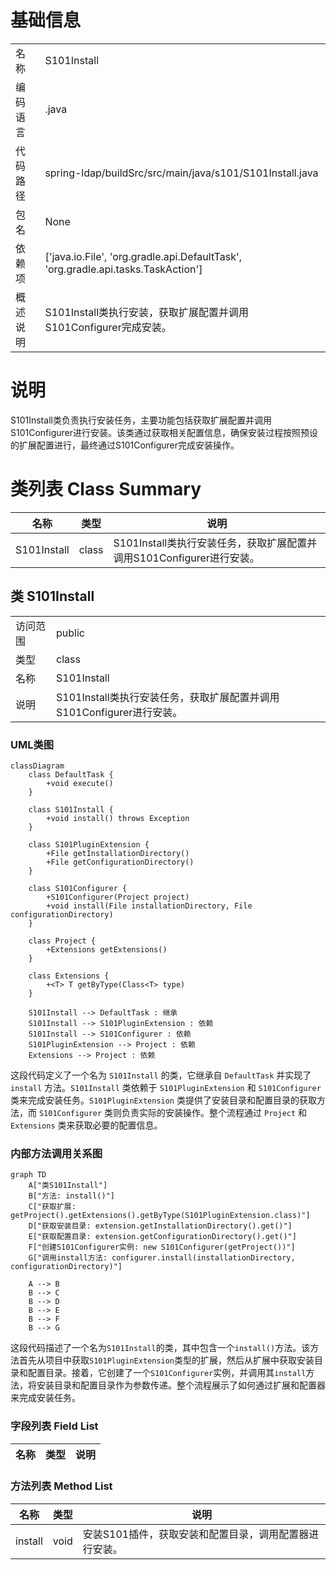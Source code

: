 # 基础信息

|      |      |
|------|------|
| 名称 | S101Install |
| 编码语言 | .java |
| 代码路径 | spring-ldap/buildSrc/src/main/java/s101/S101Install.java |
| 包名 | None |
| 依赖项 | ['java.io.File', 'org.gradle.api.DefaultTask', 'org.gradle.api.tasks.TaskAction'] |
| 概述说明 | S101Install类执行安装，获取扩展配置并调用S101Configurer完成安装。 |

# 说明

S101Install类负责执行安装任务，主要功能包括获取扩展配置并调用S101Configurer进行安装。该类通过获取相关配置信息，确保安装过程按照预设的扩展配置进行，最终通过S101Configurer完成安装操作。

# 类列表 Class Summary

| 名称   | 类型  | 说明 |
|-------|------|-------------|
| S101Install | class | S101Install类执行安装任务，获取扩展配置并调用S101Configurer进行安装。 |



## 类 S101Install

|      |      |
|------|------|
| 访问范围 | public |
| 类型 | class |
| 名称 | S101Install |
| 说明 | S101Install类执行安装任务，获取扩展配置并调用S101Configurer进行安装。 |


### UML类图

```mermaid
classDiagram
    class DefaultTask {
        +void execute()
    }

    class S101Install {
        +void install() throws Exception
    }

    class S101PluginExtension {
        +File getInstallationDirectory()
        +File getConfigurationDirectory()
    }

    class S101Configurer {
        +S101Configurer(Project project)
        +void install(File installationDirectory, File configurationDirectory)
    }

    class Project {
        +Extensions getExtensions()
    }

    class Extensions {
        +<T> T getByType(Class<T> type)
    }

    S101Install --> DefaultTask : 继承
    S101Install --> S101PluginExtension : 依赖
    S101Install --> S101Configurer : 依赖
    S101PluginExtension --> Project : 依赖
    Extensions --> Project : 依赖
```

这段代码定义了一个名为 `S101Install` 的类，它继承自 `DefaultTask` 并实现了 `install` 方法。`S101Install` 类依赖于 `S101PluginExtension` 和 `S101Configurer` 类来完成安装任务。`S101PluginExtension` 类提供了安装目录和配置目录的获取方法，而 `S101Configurer` 类则负责实际的安装操作。整个流程通过 `Project` 和 `Extensions` 类来获取必要的配置信息。


### 内部方法调用关系图

```mermaid
graph TD
    A["类S101Install"]
    B["方法: install()"]
    C["获取扩展: getProject().getExtensions().getByType(S101PluginExtension.class)"]
    D["获取安装目录: extension.getInstallationDirectory().get()"]
    E["获取配置目录: extension.getConfigurationDirectory().get()"]
    F["创建S101Configurer实例: new S101Configurer(getProject())"]
    G["调用install方法: configurer.install(installationDirectory, configurationDirectory)"]

    A --> B
    B --> C
    B --> D
    B --> E
    B --> F
    B --> G
```

这段代码描述了一个名为`S101Install`的类，其中包含一个`install()`方法。该方法首先从项目中获取`S101PluginExtension`类型的扩展，然后从扩展中获取安装目录和配置目录。接着，它创建了一个`S101Configurer`实例，并调用其`install`方法，将安装目录和配置目录作为参数传递。整个流程展示了如何通过扩展和配置器来完成安装任务。

### 字段列表 Field List

| 名称  | 类型  | 说明 |
|-------|-------|------|

### 方法列表 Method List

| 名称  | 类型  | 说明 |
|-------|-------|------|
| install | void | 安装S101插件，获取安装和配置目录，调用配置器进行安装。 |




